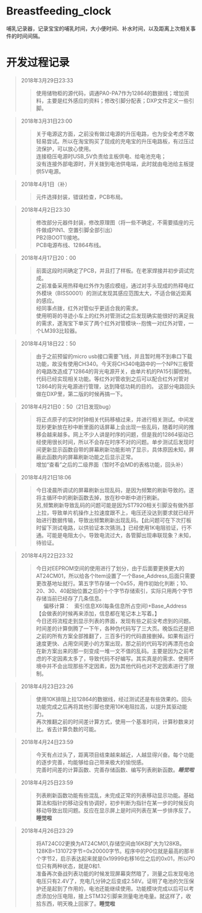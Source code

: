 # Breastfeeding_clock<br/>
哺乳记录器，记录宝宝的哺乳时间，大小便时间、补水时间，以及距离上次相关事件的时间间隔。<br/>
# 开发过程记录

>2018年3月29日23:33<br/>
 >>使用储物柜的源代码，调通PA0-PA7作为12864的数据线；增加资料，主要是红外感应的资料；修改引脚分配表；DXP文件定义一些引脚。<br/>
 
>2018年3月31日23:00<br/>
>>关于电源这方面，之前没有做过电源的升压电路，也为安全考虑不敢轻易尝试。所以在淘宝购买了现成的充电宝的升压电路板，有过压过流保护，可以放心使用。<br/>
>>连接稳压电源时USB_5V负责给主板供电、给电池充电；<br/>
>>没有连接外部电源时，开关拨到电池供电端，此时就由电池给主板提供5V电源。<br/>
  
>2018年4月1日（补）<br/>
>>元件选择封装，错误检查，PCB布局。<br/>

>2018年4月2日23:30<br/>
>>修改部分元器件封装，修改原理图（将一些不确定，不需要插座的元件做成PIN1、空置引脚全部引出）<br/>
>>PB2(BOOT1)接地。<br/>
>>PCB电源布线、12864布线。<br/>

>2018年4月17日20：00<br/>
>>前面这段时间确定了PCB，并且打了样板。在老家焊接并初步调试完成。<br/>
>>之前准备采用热释电红外作为感应模组，通过对手头现成的热释电红外模块（BISS0001）的测试发现其感应范围太大，不适合做近距离的感应。<br/>
>>经同事点拨，红外对管似乎更适合我的需求。<br/>
>>使用明哥的寻迹小车上的红外对管测试之后发现确实能很好的满足我的需求，遂淘宝下单买了两个红外对管模块--抱愧一对红外对管，一个LM393比较器。<br/>

>2018年4月18日22：50
>>由于之前预留的micro usb接口需要飞线，并且暂时用不到串口下载功能，故没有使用CH340。今天将CH340电路中的一个NPN三极管的电路改造成了12864的背光电源开关，由单片机的PA15引脚控制。代码已经实现相关功能。等红外对管收到之后可以配合红外对管对12864的背光电源进行管理，达到降低功耗的目的。
>>这部分电路回头做在DXP里，第二版的时候再搞一下。

>2018年4月21日0：50（21日发现bug）
>>将正点原子的实时时钟相关代码移植过来，并进行相关测试。中间发现秒更新放在秒中断里面的话屏幕上会出现一些乱码，随着时间的推移会越来越多。网上不少人讲是时序的问题，但是我的12864驱动已经使用很长时间，所以不会存在时序不对的问题。单步测试后发现时间更新显示函数自带的屏幕刷新功能影响了显示，具体原因未知，屏蔽此函数内的屏幕刷新功能之后显示正常。<br/>
增加“查看”之后的二级界面（暂时不会MD的表格功能，回头补）<br/>

>2018年4月21日18:06
>>今日凌晨所调试的屏幕刷新出现乱码，是因为频繁的刷新导致的。遂将主循环中的刷新函数去掉，放在秒中断中进行刷新。<br/>
另,频繁刷新导致乱码的问题可能是因为ST7920相关引脚没有做外部上拉，导致单片机操作上拉速度跟不上，电压还没达到要求就已经开始进行数据传输，导致出频繁刷新出现乱码。【此问题可在下次打板时留下测试电路，以供验证本次猜测。】已经使用1K电阻验证，行不通。可能是电阻太小，导致电流过大，各管脚出现串联现象？未知，待验证。

>2018年4月22日23:32
>>今日对EEPROM空间的使用进行了划分，由于后面要更换更大的AT24CM01，所以给各个Item设置了一个Base_Address,后面只需要更改基地址就行。第五字节存储一个0x55，用作初始化判断；10、20、30、40起始位置之后的十个字节存储索引，实际只用两个字节存储当前已经存了几条信息。<br/>
      偏移计算：    索引信息X6(每条信息所占空间)+Base_Address【会做表的时候再来添加，信息都在笔记本上写着。】<br/>
>>今日还将流程走到显示列表的界面，发现有些之前没考虑到的问题。时间差的计算倒腾了一下午，各种伪代码写了三大页。晚饭后还是把之前的所有方案全部推翻了，三百多行的代码直接删掉。如果有运行速度更快、占用空间更小的方案出现，那之前的代码写的再漂亮也会在新方案出来的那一刻变成一堆一文不值的乱码。主要是因为之前考虑的不定因素太多了，导致代码不好编写。其实真是的需求、使用环境中并不会出现那些不定因素，因为其他代码也对不定因素进行了限制。<br/>

>2018年4月23日23:26
>>使用10K排阻上拉12864的数据线，经过测试还是有些效果的。回头功能完成之后再将其他引脚也使用10K电阻拉高，以提升其驱动能力。<br/>
再次推翻之前的时间差计算方式，使用一个基准时间，计算秒数来对比。省去计算负数的可能。

>2018年4月24日23:59
>>今天有点过头了，距离项目结束越来越近，人越显得兴奋。每个功能的逐步完善，均能够给自己带来极大的愉悦感。<br/>
完善时间差的计算函数、完善存储函数、编写列表刷新函数。***睡觉啦***

>2018年4月25日23:59
>>列表刷新函数功能有些混乱，未完成正常的列表移动显示功能。基础算法和指针的移动没有协调好，初步判断为指针在某一步的时候反向移动导致出现问题。反应在显示屏上是时间列表在某一步排序反了。**睡觉啦**

>2018年4月26日23:29
>>将AT24C02更换为AT24CM01,存储空间由16KB扩大为128KB。128KB=131072字节=0x20000字节。程序中的P0位就是最高的那半个字节2，启示表达起来就是0x19999右移16位之后的0x01，所以P0位只有两种状态，就是0和1.<br/>
准备再次奋战列表功能的时候发现屏幕突然暗了，测量之后发现电池电压只有2.4V了，充电几分钟之后变成2.58V。证明了电池的欠压保护还是起到了作用的，电池还能继续使用。功能模块完成以后可以考虑添加分压电阻，接上STM32引脚来测量电池电量。就这样了，收拾东西，明天晚上回家了。**睡觉啦**

